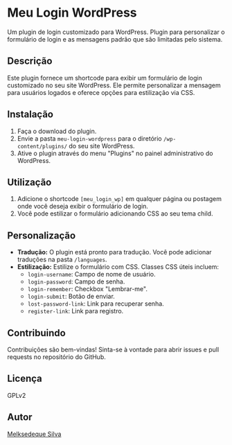 # Meu Login WordPress

Um plugin de login customizado para WordPress.
Plugin para personalizar o formulário de login e as mensagens padrão que são limitadas pelo sistema.

## Descrição

Este plugin fornece um shortcode para exibir um formulário de login customizado no seu site WordPress.  Ele permite personalizar a mensagem para usuários logados e oferece opções para estilização via CSS.

## Instalação

1. Faça o download do plugin.
2. Envie a pasta `meu-login-wordpress` para o diretório `/wp-content/plugins/` do seu site WordPress.
3. Ative o plugin através do menu "Plugins" no painel administrativo do WordPress.

## Utilização

1. Adicione o shortcode `[meu_login_wp]` em qualquer página ou postagem onde você deseja exibir o formulário de login.
2. Você pode estilizar o formulário adicionando CSS ao seu tema child.

## Personalização

* **Tradução:** O plugin está pronto para tradução.  Você pode adicionar traduções na pasta `/languages`.
* **Estilização:**  Estilize o formulário com CSS.  Classes CSS úteis incluem:
    * `login-username`: Campo de nome de usuário.
    * `login-password`: Campo de senha.
    * `login-remember`: Checkbox "Lembrar-me".
    * `login-submit`: Botão de enviar.
    * `lost-password-link`: Link para recuperar senha.
    * `register-link`: Link para registro.

## Contribuindo

Contribuições são bem-vindas! Sinta-se à vontade para abrir issues e pull requests no repositório do GitHub.

## Licença

GPLv2

## Autor

[Melksedeque Silva](https://github.com/Melksedeque)